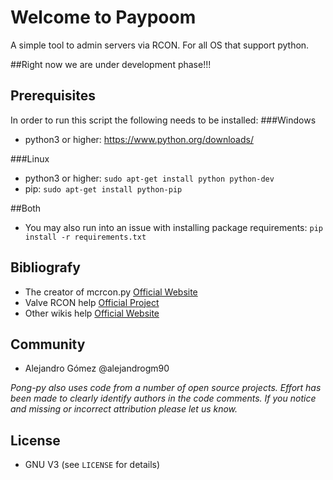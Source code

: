 # Welcome to Paypoom
A simple tool to admin servers via RCON. For all OS that support python.

##Right now we are under development phase!!!

## Prerequisites
In order to run this script the following needs to be installed:
###Windows
 - python3 or higher: https://www.python.org/downloads/

###Linux
 - python3 or higher: `sudo apt-get install python python-dev`
 - pip: `sudo apt-get install python-pip`

##Both
- You may also run into an issue with installing package requirements: `pip install -r requirements.txt`

## Bibliografy
- The creator of mcrcon.py [Official Website](https://github.com/barneygale/MCRcon)
- Valve RCON help [Official Project](https://developer.valvesoftware.com/wiki/Source_RCON_Protocol)
- Other wikis help [Official Website](http://wiki.vg/RCON)

## Community

- Alejandro Gómez @alejandrogm90

*Pong-py also uses code from a number of open source projects. Effort has been made to clearly identify authors in the code comments. If you notice and missing or incorrect attribution please let us know.*

## License

* GNU V3 (see `LICENSE` for details)
